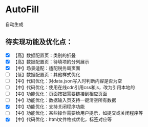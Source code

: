 # AutoFill
自动生成

## 待实现功能及优化点：
- [x] 【高】数据配置页：类别的折叠
- [x] 【高】数据配置页：待填项的分列展示
- [x] 【中】场景适配：适配税务局页面
- [ ] 【低】数据配置页：其他样式优化
- [ ] 【中】代码优化：对data.json写入时判断内容是否为空
- [ ] 【中】代码优化：使用在线cdn引用css和js，改为引用本地的
- [ ] 【中】功能优化：页面按钮需要链接到相应页面
- [ ] 【中】功能优化：数据输入页支持一键清空所有数据
- [x] 【中】功能优化：支持关闭程序功能
- [ ] 【中】功能优化：某些操作需要给用户提示，如提交或关闭程序等
- [x] 【中】代码优化：html文件格式优化，标签对应等

